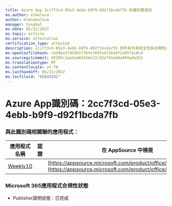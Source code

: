 ```yaml
---
title: Azure App 2cc7f3cd-05e3-4ebb-b9f9-d92f1bcda7fb 的識別碼資訊
ms.author: elmalova
author: elenamalova
manager: tonybal
ms.date: 05/21/2022
ms.topic: article
ms.service: attestation
certification_type: attested
description: 2cc7f3cd-05e3-4ebb-b9f9-d92f1bcda7fb 的所有可用安全性與合規性資訊。
ms.openlocfilehash: cbd4ba37d59b1ff6fe7697e4756d4f2a8574c0c4
ms.sourcegitcommit: 92295c3ae2ea6543be22c92e741da0e494ada2b1
ms.translationtype: MT
ms.contentlocale: zh-TW
ms.lasthandoff: 05/23/2022
ms.locfileid: "65641542"
---
```

# <a name="azure-app-id-2cc7f3cd-05e3-4ebb-b9f9-d92f1bcda7fb"></a>Azure App識別碼：2cc7f3cd-05e3-4ebb-b9f9-d92f1bcda7fb


### <a name="apps-associated-with-this-id"></a>與此識別碼相關聯的應用程式：
| **應用程式名稱** | **認證** | **在 AppSource 中檢視** |
|--------------|---------------|-----------------------|
| [Weekly10](../forward/WA200001441.md) |  | [https://appsource.microsoft.com/product/office/WA200001441](https://appsource.microsoft.com/product/office/WA200001441) |

### <a name="microsoft-365-app-compliance-status"></a>Microsoft 365應用程式合規性狀態
- Publisher證明狀態：已完成
